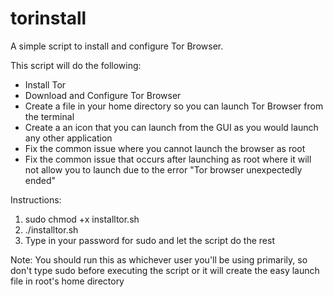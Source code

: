 # torinstall
A simple script to install and configure Tor Browser.

This script will do the following:
- Install Tor
- Download and Configure Tor Browser
- Create a file in your home directory so you can launch Tor Browser from the terminal
- Create a an icon that you can launch from the GUI as you would launch any other application
- Fix the common issue where you cannot launch the browser as root
- Fix the common issue that occurs after launching as root where it will not allow you to launch due to the error "Tor browser unexpectedly ended"

Instructions:
  1. sudo chmod +x installtor.sh
  2. ./installtor.sh
  3. Type in your password for sudo and let the script do the rest
  
  Note: You should run this as whichever user you'll be using primarily, so don't type sudo before executing the script or it will create the easy launch file in root's home directory    
